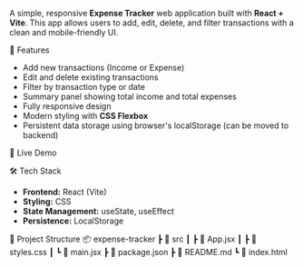 A simple, responsive **Expense Tracker** web application built with **React + Vite**.  This app allows users to add, edit, delete, and filter transactions with a clean and mobile-friendly UI.

📌 Features
- Add new transactions (Income or Expense)
- Edit and delete existing transactions
- Filter by transaction type or date
- Summary panel showing total income and total expenses
- Fully responsive design
- Modern styling with **CSS Flexbox**
- Persistent data storage using browser's localStorage (can be moved to backend)

🚀 Live Demo

🛠️ Tech Stack
- **Frontend:** React (Vite)
- **Styling:** CSS
- **State Management:** useState, useEffect
- **Persistence:** LocalStorage

📂 Project Structure
📦 expense-tracker
┣ 📂 src
┃ ┣ 📜 App.jsx
┃ ┣ 📜 styles.css
┃ ┗ 📜 main.jsx
┣ 📜 package.json
┣ 📜 README.md
┗ 📜 index.html
